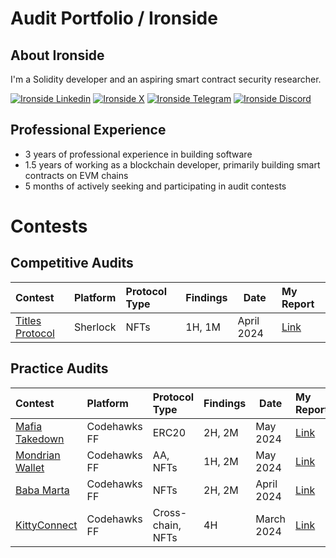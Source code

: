 # Audit Portfolio / Ironside

## About Ironside

I'm a Solidity developer and an aspiring smart contract security researcher.

[![Ironside Linkedin](https://img.shields.io/badge/LinkedIn-0077B5?style=for-the-badge&logo=linkedin&logoColor=white)](https://www.linkedin.com/in/igor-roncevic/)
[![Ironside X](https://img.shields.io/badge/Twitter-000000?style=for-the-badge&logo=X&logoColor=white)](https://twitter.com/ironside_web3)
[![Ironside Telegram](https://img.shields.io/badge/Telegram-26A5E4?style=for-the-badge&logo=telegram&logoColor=white)](https://t.me/ironside_web3)
[![Ironside Discord](https://img.shields.io/badge/Discord-5865F2?style=for-the-badge&logo=discord&logoColor=white)](https://discordapp.com/users/422520142929592351)

## Professional Experience

- 3 years of professional experience in building software
- 1.5 years of working as a blockchain developer, primarily building smart contracts on EVM chains
- 5 months of actively seeking and participating in audit contests

# Contests

## Competitive Audits

| Contest                                                     | Platform | Protocol Type | Findings | Date       | My Report                                                       |
| :---------------------------------------------------------- | :------- | :------------ | :------- | ---------- | :-------------------------------------------------------------- |
| [Titles Protocol](https://audits.sherlock.xyz/contests/326) | Sherlock | NFTs          | 1H, 1M   | April 2024 | [Link](./reports/competitive/202404_Sherlock_TitlesProtocol.md) |

## Practice Audits

| Contest                                                                         | Platform     | Protocol Type     | Findings | Date       | My Report                                                     |
| :------------------------------------------------------------------------------ | :----------- | :---------------- | :------- | ---------- | :------------------------------------------------------------ |
| [Mafia Takedown](https://www.codehawks.com/contests/clwgiehgu00119zwn2xx92ay8)  | Codehawks FF | ERC20             | 2H, 2M   | May 2024   | [Link](./reports/practice/202405_Codehawks_MafiaTakedown.md)  |
| [Mondrian Wallet](https://www.codehawks.com/contests/clvxt8idd00014zcc81dv6rde) | Codehawks FF | AA, NFTs          | 1H, 2M   | May 2024   | [Link](./reports/practice/202405_Codehawks_MondrianWallet.md) |
| [Baba Marta](https://www.codehawks.com/contests/cluseb1bf0001s4tjl2rzajup)      | Codehawks FF | NFTs              | 2H, 2M   | April 2024 | [Link](./reports/practice/202404_Codehawks_BabaMarta.md)      |
| [KittyConnect](https://www.codehawks.com/contests/clu7ddcsa000fcc387vjv6rpt)    | Codehawks FF | Cross-chain, NFTs | 4H       | March 2024 | [Link](./reports/practice/202403_Codehawks_KittyConnect.md)   |
